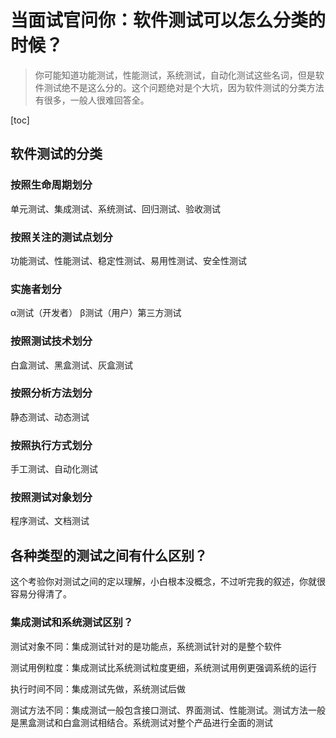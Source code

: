 # 当面试官问你：软件测试可以怎么分类的时候？

> 你可能知道功能测试，性能测试，系统测试，自动化测试这些名词，但是软件测试绝不是这么分的。这个问题绝对是个大坑，因为软件测试的分类方法有很多，一般人很难回答全。

[toc]

## 软件测试的分类

### 按照生命周期划分

单元测试、集成测试、系统测试、回归测试、验收测试

### 按照关注的测试点划分

功能测试、性能测试、稳定性测试、易用性测试、安全性测试

### 实施者划分

α测试（开发者） β测试（用户）第三方测试

### 按照测试技术划分

白盒测试、黑盒测试、灰盒测试

### 按照分析方法划分

静态测试、动态测试

### 按照执行方式划分

手工测试、自动化测试

### 按照测试对象划分

程序测试、文档测试

## 各种类型的测试之间有什么区别？

这个考验你对测试之间的定以理解，小白根本没概念，不过听完我的叙述，你就很容易分得清了。

### 集成测试和系统测试区别？

测试对象不同：集成测试针对的是功能点，系统测试针对的是整个软件

测试用例粒度：集成测试比系统测试粒度更细，系统测试用例更强调系统的运行

执行时间不同：集成测试先做，系统测试后做

测试方法不同：集成测试一般包含接口测试、界面测试、性能测试。测试方法一般是黑盒测试和白盒测试相结合。系统测试对整个产品进行全面的测试



